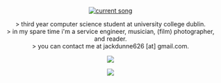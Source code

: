 
<!--- ![welcome](insert hyperlink to gif)-->
<p align="center">
    <a href="https://jackinfurs.pythonanywhere.com/link">
        <img
            src="https://jackinfurs.pythonanywhere.com?theme=dark&eq_color=66d360"
            alt="current song"
        />
    </a>
</p>

<!--- ![aboutme](insert hyperlink to gif)-->
<p align="center"> 
>    third year computer science student at university college dublin.<br/>
>    in my spare time i'm a service engineer, musician, (film) photographer, and reader.<br/>
>    you can contact me at jackdunne626 [at] gmail.com.<br/>
</p>

<!--- ![repos](insert hyperlink to gif)-->
<!--- (example of repos section)
    **project name** [ stable ] description. <br/>
    etc etc
-->

<p align="center">
    <picture>
        <img src="https://skillicons.dev/icons?i=c,java,py,scala,mysql,html,css,bash,latex,gitlab"/>
    </picture>
</p>

<p align="center">
    <picture>
        <img src="http://github-profile-summary-cards.vercel.app/api/cards/profile-details?username=jackinfurs&theme=github_dark"/>
    </picture>
</p>

<!---
<p align="center">
    <picture>
        <img src="http://github-profile-summary-cards.vercel.app/api/cards/repos-per-language?username=jackinfurs&theme=github_dark"/>
    </picture>
</p>

<p align="center">
    <picture>
        <img src="http://github-profile-summary-cards.vercel.app/api/cards/most-commit-language?username=jackinfurs&theme=github_dark"/>
    </picture>
</p>

<p align="center">
    <picture>
        <img src="http://github-profile-summary-cards.vercel.app/api/cards/stats?username=jackinfurs&theme=github_dark"/>
    </picture>
</p>

<p align="center">
    <picture>
        <img src="http://github-profile-summary-cards.vercel.app/api/cards/productive-time?username=jackinfurs&theme=github_dark&utcOffset=8"/>
    </picture>
</p>
-->

<!--- ![endDivider](insert hyperlink to gif)-->
